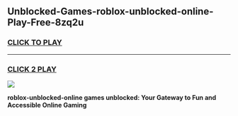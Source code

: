 
## Unblocked-Games-roblox-unblocked-online-Play-Free-8zq2u
<h3>
<a href="https://premium76.site?title=roblox-unblocked-online&ref=23A">CLICK TO PLAY</a></h3>
<hr>

<h3>
<a href="https://premium76.site?title=roblox-unblocked-online&ref=23A">CLICK 2 PLAY</a>
  
</h3>

<a href="https://premium76.site?title=roblox-unblocked-online&ref=23A"><img src="https://clearcache.store/games.png"></a>


**roblox-unblocked-online games unblocked: Your Gateway to Fun and Accessible Online Gaming**
